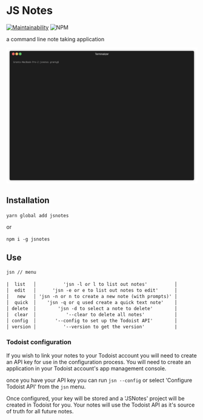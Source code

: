 # JS Notes

[![Maintainability](https://api.codeclimate.com/v1/badges/78bbc89f4c9258f7ac12/maintainability)](https://codeclimate.com/github/grantglidewell/jsnotes/maintainability)
![NPM](https://img.shields.io/npm/l/jsnotes.svg)

a command line note taking application

![Demo](https://github.com/grantglidewell/jsnotes/blob/master/render1562255165813.gif?raw=true)

## Installation

`yarn global add jsnotes`

or

`npm i -g jsnotes`

## Use


```
jsn // menu

|  list   │          'jsn -l or l to list out notes'          │
│  edit   │      'jsn -e or e to list out notes to edit'      │
│   new   │ 'jsn -n or n to create a new note (with prompts)' │
│  quick  │    'jsn -q or q used create a quick text note'    │
│ delete  │        'jsn -d to select a note to delete'        │
│  clear  │           '--clear to delete all notes'           │
│ config  │       '--config to set up the Todoist API'        │
│ version │          '--version to get the version'           |
```

### Todoist configuration

If you wish to link your notes to your Todoist account you will need to create an API key for use in the configuration process. You will need to create an application in your Todoist account's app management console.

once you have your API key you can run `jsn --config` or select 'Configure Todoist API' from the `jsn` menu.

Once configured, your key will be stored and a 'JSNotes' project will be created in Todoist for you. Your notes will use the Todoist API as it's source of truth for all future notes.
